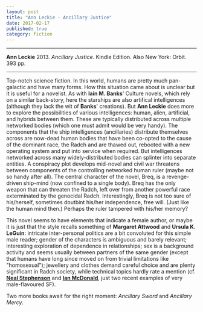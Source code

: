 ```yaml
---
layout: post
title: "Ann Leckie - Ancillary Justice"
date: 2017-02-17
published: true
category: fiction
---
```


***
<b>Ann Leckie</b> 2013. _Ancillary Justice_. Kindle Edition.  Also New York: Orbit. 393 pp.

***

  
Top-notch science fiction.  In this world, humans are pretty much pan-galactic and have many forms.  How this situation came about is unclear but it is useful for a novelist.  As with **Iain M. Banks**' Culture novels, which rely on a similar back-story, here the starships are also artifical intelligences (although they lack the wit of **Banks**' creations).  But **Ann Leckie** does more to explore the possibilities of various intelligences: human, alien, artificial, and hybrids between them. These are typically distributed across multiple networked bodies (which one must admit would be very handy). The components that the ship intelligences (ancillaries) distribute themselves across are now-dead human bodies that have been co-opted to the cause of the dominant race, the Radch and are thawed out, rebooted with a new operating system and put into service when required.  But intelligences networked across many widely-distributed bodies can splinter into separate entities.  A conspiracy plot develops mid-novel and civil war threatens between components of the controlling networked human ruler (maybe not so handy after all).  The central character of the novel, Breq, is a revenge-driven ship-mind (now confined to a single body).  Breq has the only weapon that can threaten the Radch, left over from another powerful race exterminated by the genocidal Radch.  Interestingly, Breq is not too sure of his/herself, sometimes doutbint his/her independence, free will. (Just like the human mind then.) Perhaps the ruler tampered with his/her memory?  

This novel seems to have elements that indicate a female author, or maybe it is just that the style recalls something of **Margaret Attwood** and **Ursula K. LeGuin**: intricate inter-personal politics are a bit convoluted for this simple male reader; gender of the characters is ambiguous and barely relevant; interesting exploration of dependence in relationships; sex is a background activity and seems usually between partners of the same gender (except that humans have long since moved on from trivial limitations like "homosexual"); jewellery and clothes demand careful choice and are plenty significant in Radch society, while technical topics hardly rate a mention (cf. [**Neal Stephenson**](http://timeteam.github.io/fiction/2015/07/07/Seveneves.html) and [**Ian McDonald**](http://timeteam.github.io/fiction/2016/01/15/Luna.html), just two recent examples of very male-flavoured SF). 

Two more books await for the right moment: _Ancillary Sword_ and _Ancillary Mercy_.


